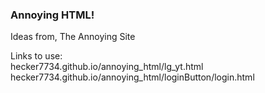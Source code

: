 ### Annoying HTML!  
Ideas from, The Annoying Site  

Links to use:  
hecker7734.github.io/annoying_html/lg_yt.html  
hecker7734.github.io/annoying_html/loginButton/login.html  
